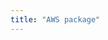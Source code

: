 ```yaml
---
title: "AWS package"
---
```

<!-- 
Things to note: 
- The AWS provider uses the AWS SDK, so that's where accessKey and secretKey are pulled from

-->

